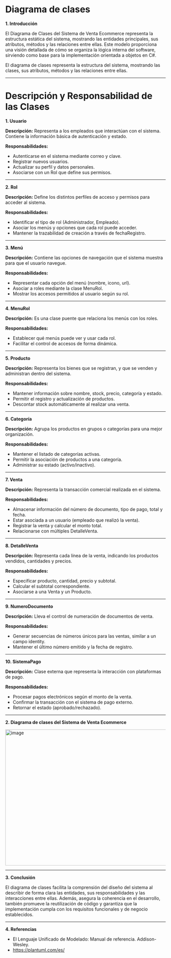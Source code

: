 # Diagrama de clases

**1. Introducción**

El Diagrama de Clases del Sistema de Venta Ecommerce representa la estructura estática del sistema, mostrando las entidades principales, sus atributos, métodos y las relaciones entre ellas. Este modelo proporciona una visión detallada de cómo se organiza la lógica interna del software, sirviendo como base para la implementación orientada a objetos en C#.

El diagrama de clases representa la estructura del sistema, mostrando las
clases, sus atributos, métodos y las relaciones entre ellas.

---
# Descripción y Responsabilidad de las Clases


**1. Usuario**

**Descripción:** Representa a los empleados que interactúan con el sistema. Contiene la información básica de autenticación y estado.

**Responsabilidades:**
  - Autenticarse en el sistema mediante correo y clave.
  - Registrar nuevos usuarios.
  - Actualizar su perfil y datos personales.
  - Asociarse con un Rol que define sus permisos.

---
 
**2. Rol**

**Descripción:** Define los distintos perfiles de acceso y permisos para acceder al sistema.

**Responsabilidades:**
  - Identificar el tipo de rol (Administrador, Empleado).
  - Asociar los menús y opciones que cada rol puede acceder.
  - Mantener la trazabilidad de creación a través de fechaRegistro.

---

**3. Menú**

**Descripción:** Contiene las opciones de navegación que el sistema muestra para que el usuario navegue.

**Responsabilidades:**
  - Representar cada opción del menú (nombre, icono, url).
  - Asociar a roles mediante la clase MenuRol.
  - Mostrar los accesos permitidos al usuario según su rol.

---

**4. MenuRol**

**Descripción:** Es una clase puente que relaciona los menús con los roles.

**Responsabilidades:**
  - Establecer qué menús puede ver y usar cada rol.
  - Facilitar el control de accesos de forma dinámica.


---


**5. Producto**

**Descripción:** Representa los bienes que se registran, y que se venden y administran dentro del sistema.

**Responsabilidades:**
  - Mantener información sobre nombre, stock, precio, categoría y estado.
  - Permitir el registro y actualización de productos.
  - Descontar stock automáticamente al realizar una venta.

---


**6. Categoría**

**Descripción:** Agrupa los productos en grupos o categorías para una mejor organización.

**Responsabilidades:**
  - Mantener el listado de categorías activas.
  - Permitir la asociación de productos a una categoría.
  - Administrar su estado (activo/inactivo).

---


**7. Venta**

**Descripción:** Representa la transacción comercial realizada en el sistema.

**Responsabilidades:**
  - Almacenar información del número de documento, tipo de pago, total y fecha.
  - Estar asociada a un usuario (empleado que realizó la venta).
  - Registrar la venta y calcular el monto total.
  - Relacionarse con múltiples DetalleVenta.

---


**8. DetalleVenta**

**Descripción:** Representa cada línea de la venta, indicando los productos vendidos, cantidades y precios.

**Responsabilidades:**
  - Especificar producto, cantidad, precio y subtotal.
  - Calcular el subtotal correspondiente.
  - Asociarse a una Venta y un Producto.

---


**9. NumeroDocumento**

**Descripción:** Lleva el control de numeración de documentos de venta.

**Responsabilidades:**
  - Generar secuencias de números únicos para las ventas, similar a un campo identity.
  - Mantener el último número emitido y la fecha de registro.

---


**10. SistemaPago**

**Descripción:** Clase externa que representa la interacción con plataformas de pago.

**Responsabilidades:**
  - Procesar pagos electrónicos según el monto de la venta.
  - Confirmar la transacción con el sistema de pago externo.
  - Retornar el estado (aprobado/rechazado).

---

**2. Diagrama de clases del Sistema de Venta Ecommerce**


<img width="754" height="426" alt="image" src="https://github.com/user-attachments/assets/d7a712f3-3a0f-436f-9fc1-9ea214f68fd8" />

---

**3. Conclusión**

El diagrama de clases facilita la comprensión del diseño del sistema al describir de forma clara las entidades, sus responsabilidades y las interacciones entre ellas. Además, asegura la coherencia en el desarrollo, también promueve la reutilización de código y garantiza que la implementación cumpla con los requisitos funcionales y de negocio establecidos.

---

**4. Referencias**
  - El Lenguaje Unificado de Modelado: Manual de referencia. Addison-Wesley.
  - https://plantuml.com/es/






  
  


  

